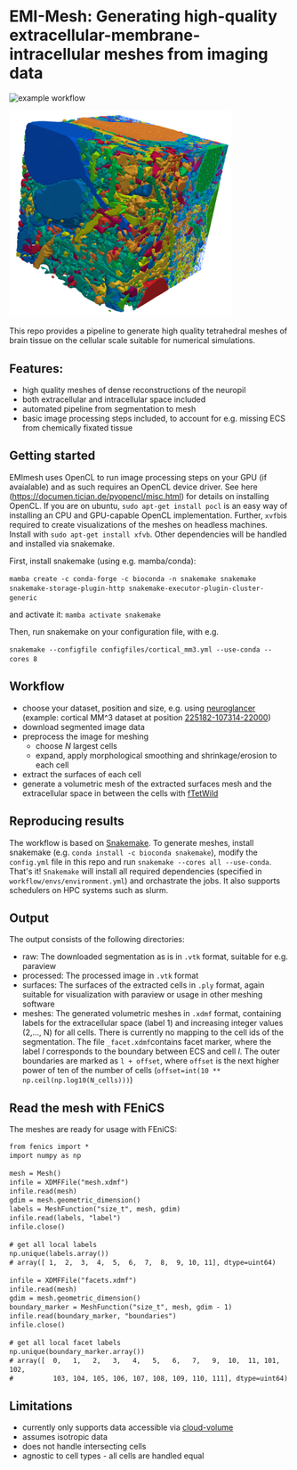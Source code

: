 # EMI-Mesh: Generating high-quality extracellular-membrane-intracellular meshes from imaging data
![example workflow](https://github.com/scientificcomputing/emimesh/actions/workflows/test_conda.yml/badge.svg)

<img src='images/grand_challenge_mesh2.png' width='400'>

This repo provides a pipeline to generate high quality tetrahedral meshes of brain tissue on the cellular scale suitable for numerical simulations.

## Features:

- high quality meshes of dense reconstructions of the neuropil
- both extracellular and intracellular space included
- automated pipeline from segmentation to mesh
- basic image processing steps included, to account for e.g. missing ECS from chemically fixated tissue

## Getting started
EMImesh uses OpenCL to run image processing steps on your GPU (if avaialable) and as such requires an OpenCL device driver. See here (https://documen.tician.de/pyopencl/misc.html) for details on installing OpenCL. If you are on ubuntu, `sudo apt-get install pocl` is an easy way of installing an CPU and GPU-capable OpenCL implementation.
Further, `xvfb`is required to create visualizations of the meshes on headless machines. Install with `sudo apt-get install xfvb`. Other dependencies will be handled and installed via snakemake.

First, install snakemake (using e.g. mamba/conda):

`mamba create -c conda-forge -c bioconda -n snakemake snakemake snakemake-storage-plugin-http snakemake-executor-plugin-cluster-generic`

and activate it:
`mamba activate snakemake`


Then, run snakemake on your configuration file, with e.g.

`snakemake --configfile configfiles/cortical_mm3.yml --use-conda --cores 8`


## Workflow
- choose your dataset, position and size, e.g. using  [neuroglancer](https://github.com/google/neuroglancer/) (example: cortical MM^3 dataset at position [225182-107314-22000](https://ngl.microns-explorer.org/#!%7B%22dimensions%22:%7B%22x%22:%5B4e-9%2C%22m%22%5D%2C%22y%22:%5B4e-9%2C%22m%22%5D%2C%22z%22:%5B4e-8%2C%22m%22%5D%7D%2C%22position%22:%5B225182.5%2C107314.5%2C22000.5%5D%2C%22crossSectionScale%22:11.406101410482504%2C%22projectionOrientation%22:%5B0.1528419554233551%2C0.49656152725219727%2C0.39075320959091187%2C0.7598538994789124%5D%2C%22projectionScale%22:40961.499900183306%2C%22layers%22:%5B%7B%22type%22:%22image%22%2C%22source%22:%7B%22url%22:%22precomputed://https://bossdb-open-data.s3.amazonaws.com/iarpa_microns/minnie/minnie65/em%22%2C%22subsources%22:%7B%22default%22:true%7D%2C%22enableDefaultSubsources%22:false%7D%2C%22tab%22:%22source%22%2C%22annotationColor%22:%22#7d7d7d%22%2C%22shaderControls%22:%7B%22normalized%22:%7B%22range%22:%5B86%2C172%5D%7D%7D%2C%22name%22:%22img%22%7D%2C%7B%22type%22:%22segmentation%22%2C%22source%22:%7B%22url%22:%22precomputed://gs://iarpa_microns/minnie/minnie65/seg%22%2C%22subsources%22:%7B%22default%22:true%2C%22mesh%22:true%7D%2C%22enableDefaultSubsources%22:false%7D%2C%22tab%22:%22segments%22%2C%22annotationColor%22:%22#949494%22%2C%22selectedAlpha%22:0.3%2C%22segments%22:%5B%22864691134947427836%22%2C%22864691135337771494%22%2C%22864691135393949941%22%2C%22864691135462270365%22%2C%22864691135474669888%22%2C%22864691135617729935%22%2C%22864691135718476593%22%2C%22864691136024102713%22%2C%22864691136390364287%22%2C%22864691136436690846%22%5D%2C%22segmentQuery%22:%22864691136194301772%2C%20864691136814938734%22%2C%22colorSeed%22:3728349837%2C%22name%22:%22seg%22%7D%5D%2C%22showAxisLines%22:false%2C%22showSlices%22:false%2C%22selectedLayer%22:%7B%22visible%22:true%2C%22layer%22:%22seg%22%7D%2C%22layout%22:%7B%22type%22:%224panel%22%2C%22orthographicProjection%22:true%7D%2C%22selection%22:%7B%22layers%22:%7B%22seg%22:%7B%22annotationId%22:%22data-bounds%22%2C%22annotationSource%22:0%2C%22annotationSubsource%22:%22bounds%22%7D%7D%7D%7D))
- download segmented image data
- preprocess the image for meshing
    - choose *N* largest cells
    - expand, apply morphological smoothing and shrinkage/erosion to each cell
- extract the surfaces of each cell
- generate a volumetric mesh of the extracted surfaces mesh and the extracellular space in between the cells with [fTetWild](https://github.com/wildmeshing/fTetWild)

## Reproducing results

The workflow is based on [Snakemake](https://snakemake.readthedocs.io/en/stable/index.html). To generate meshes, install snakemake (e.g. `conda install -c bioconda snakemake`), modify the `config.yml` file in this repo and run `snakemake --cores all --use-conda`. That's it!
`Snakemake` will install all required dependencies (specified in `workflow/envs/environment.yml`) and orchastrate the jobs. It also supports schedulers on HPC systems such as slurm.

## Output
The output consists of the following directories:
* raw: The downloaded segmentation as is in `.vtk` format, suitable for e.g. paraview
* processed: The processed image in `.vtk` format
* surfaces: The surfaces of the extracted cells in `.ply` format, again suitable for visualization with paraview or usage in other meshing software
* meshes: The generated volumetric meshes in `.xdmf` format, containing labels for the extracellular space (label 1) and increasing integer values (2,..., N) for all cells. There is currently no mapping to the cell ids of the segmentation. The file `_facet.xdmf`contains facet marker, where the label *l* corresponds to the boundary between ECS and cell *l*. The outer boundaries are marked as `l + offset`, where `offset` is the next higher power of ten of the  number of cells (`offset=int(10 ** np.ceil(np.log10(N_cells)))`)

## Read the mesh with FEniCS

The meshes are ready for usage with FEniCS:
```
from fenics import *
import numpy as np

mesh = Mesh()
infile = XDMFFile("mesh.xdmf")
infile.read(mesh)
gdim = mesh.geometric_dimension()
labels = MeshFunction("size_t", mesh, gdim)
infile.read(labels, "label")
infile.close()

# get all local labels
np.unique(labels.array())
# array([ 1,  2,  3,  4,  5,  6,  7,  8,  9, 10, 11], dtype=uint64)

infile = XDMFFile("facets.xdmf")
infile.read(mesh)
gdim = mesh.geometric_dimension()
boundary_marker = MeshFunction("size_t", mesh, gdim - 1)
infile.read(boundary_marker, "boundaries")
infile.close()

# get all local facet labels
np.unique(boundary_marker.array())
# array([  0,   1,   2,   3,   4,   5,   6,   7,   9,  10,  11, 101, 102,
#          103, 104, 105, 106, 107, 108, 109, 110, 111], dtype=uint64)
```

## Limitations
* currently only supports data accessible via [cloud-volume](https://github.com/seung-lab/cloud-volume)
* assumes isotropic data
* does not handle intersecting cells
* agnostic to cell types - all cells are handled equal


